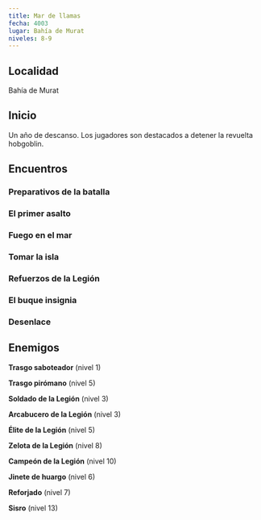 ```yaml
---
title: Mar de llamas
fecha: 4003
lugar: Bahía de Murat
niveles: 8-9
---
```


## Localidad

Bahía de Murat

## Inicio

Un año de descanso. Los jugadores son destacados a detener la revuelta hobgoblin.

## Encuentros

### Preparativos de la batalla

### El primer asalto

### Fuego en el mar

### Tomar la isla

### Refuerzos de la Legión

### El buque insignia

### Desenlace

## Enemigos

**Trasgo saboteador** (nivel 1)

**Trasgo pirómano** (nivel 5)

**Soldado de la Legión** (nivel 3)

**Arcabucero de la Legión** (nivel 3)

**Élite de la Legión** (nivel 5)

**Zelota de la Legión** (nivel 8)

**Campeón de la Legión** (nivel 10)

**Jinete de huargo** (nivel 6)

**Reforjado** (nivel 7)

**Sisro** (nivel 13)